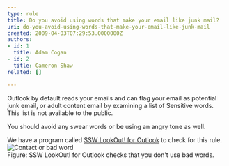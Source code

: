 ```yaml
---
type: rule
title: Do you avoid using words that make your email like junk mail?
uri: do-you-avoid-using-words-that-make-your-email-like-junk-mail
created: 2009-04-03T07:29:53.0000000Z
authors:
- id: 1
  title: Adam Cogan
- id: 2
  title: Cameron Shaw
related: []

---
```




<span class='intro'> Outlook by default reads your emails and can flag your email as potential junk email, or adult content email by examining a list of Sensitive words. This list is not available to the public.<br>
 </span>


  <p>You should avoid&#160;any&#160;swear words or be using an angry tone as well.</p>
<p class="ssw15-rteElement-YellowBorderBox">We have a program called <a href="http&#58;//www.ssw.com.au/ssw/LookOut/">SSW LookOut! for Outlook</a> to check for this rule. <br>
<img class="ms-rteCustom-ImageArea" alt="Contact or bad word" src="/PublishingImages/ContactorBadWord.GIF" /> <br>
Figure&#58; SSW LookOut! for Outlook checks that you don't use bad words.​​<br></p>




